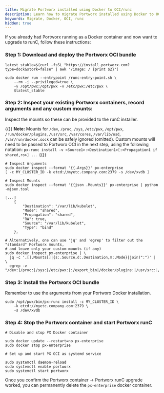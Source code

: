```yaml
---
title: Migrate Portworx installed using Docker to OCI/runc
description: Learn how to migrate Portworx installed using Docker to OCI/runc
keywords: Migrate, Docker, OCI, runc
hidden: true
---
```


If you already had Portworx running as a Docker container and now want to upgrade to runC, follow these instructions:

### Step 1: Download and deploy the Portworx OCI bundle

```text
latest_stable=$(curl -fsSL "https://install.portworx.com?type=dock&stork=false" | awk '/image: / {print $2}')

sudo docker run --entrypoint /runc-entry-point.sh \
    --rm -i --privileged=true \
    -v /opt/pwx:/opt/pwx -v /etc/pwx:/etc/pwx \
    $latest_stable
```

###  Step 2: Inspect your existing Portworx containers, record arguments and any custom mounts:

Inspect the mounts so these can be provided to the runC installer.

{{<info>}}
**Note:**
Mounts for `/dev`, `/proc`, `/sys`, `/etc/pwx`, `/opt/pwx`, `/run/docker/plugins`, `/usr/src`, `/var/cores`, `/var/lib/osd`, `/var/run/docker.sock` can be safely ignored \(omitted\).
Custom mounts will need to be passed to Portworx OCI in the next step, using the following notation:
`px-runc install -v <Source1>:<Destination1>[:<Propagation1 if shared,ro>] ...`
{{</info>}}

```text
# Inspect Arguments
sudo docker inspect --format '{{.Args}}' px-enterprise
[ -c MY_CLUSTER_ID -k etcd://myetc.company.com:2379 -s /dev/xvdb ]
```


```text
# Inspect Mounts
sudo docker inspect --format '{{json .Mounts}}' px-enterprise | python -mjson.tool
```

```output
[...]
    {
        "Destination": "/var/lib/kubelet",
        "Mode": "shared",
        "Propagation": "shared",
        "RW": true,
        "Source": "/var/lib/kubelet",
        "Type": "bind"
    },
```

```text
# Alternatively, one can use 'jq' and 'egrep' to filter out the "standard" Portworx mounts,
# and leave only your custom mounts (if any)
sudo docker inspect px-enterprise | \
  jq -c '.[].Mounts[]|{s:.Source,d:.Destination,m:.Mode}|join(":")' | \
  egrep -v "/dev:|/proc:|/sys:|/etc/pwx:|:/export_bin|/docker/plugins:|/usr/src:|/lib/modules:|/var/cores:|/var/lib/osd:|/docker.sock:"
```

### Step 3: Install the Portworx OCI bundle

Remember to use the arguments from your Portworx Docker installation.

```text
sudo /opt/pwx/bin/px-runc install -c MY_CLUSTER_ID \
    -k etcd://myetc.company.com:2379 \
    -s /dev/xvdb
```

### Step 4: Stop the Portworx container and start Portworx runC

```text
# Disable and stop PX Docker container

sudo docker update --restart=no px-enterprise
sudo docker stop px-enterprise

# Set up and start PX OCI as systemd service

sudo systemctl daemon-reload
sudo systemctl enable portworx
sudo systemctl start portworx
```

Once you confirm the Portworx container -&gt; Portworx runC upgrade worked, you can permanently delete the `px-enterprise` docker container.
